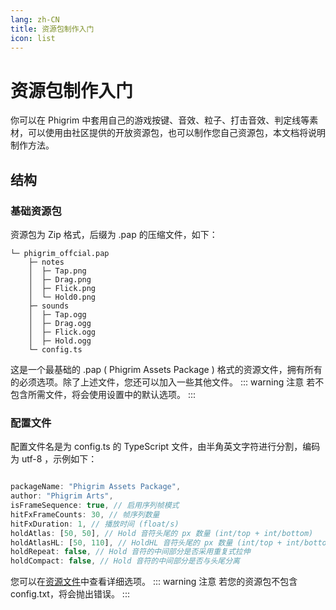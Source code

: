 ```yaml
---
lang: zh-CN
title: 资源包制作入门
icon: list
---
```


# 资源包制作入门

你可以在 Phigrim 中套用自己的游戏按键、音效、粒子、打击音效、判定线等素材，可以使用由社区提供的开放资源包，也可以制作您自己资源包，本文档将说明制作方法。

## 结构

### 基础资源包

资源包为 Zip 格式，后缀为 .pap 的压缩文件，如下：

```files:no-line-numbers
└─ phigrim_offcial.pap         
	├─ notes
	│  ├─ Tap.png 
	│  ├─ Drag.png
	│  ├─ Flick.png
	│  └─ Hold0.png
	├─ sounds       
	│  ├─ Tap.ogg   
	│  ├─ Drag.ogg
	│  ├─ Flick.ogg
	│  ├─ Hold.ogg  
	└─ config.ts
```
这是一个最基础的 .pap ( Phigrim Assets Package ) 格式的资源文件，拥有所有的必须选项。除了上述文件，您还可以加入一些其他文件。
::: warning 注意
若不包含所需文件，将会使用设置中的默认选项。
:::

### 配置文件

配置文件名是为 config.ts 的 TypeScript 文件，由半角英文字符进行分割，编码为 utf-8 ，示例如下：

```typescript

packageName: "Phigrim Assets Package",
author: "Phigrim Arts", 
isFrameSequence: true, // 启用序列帧模式
hitFxFrameCounts: 30, // 帧序列数量
hitFxDuration: 1, // 播放时间 (float/s)
holdAtlas: [50, 50], // Hold 音符头尾的 px 数量 (int/top + int/bottom)
holdAtlasHL: [50, 110], // HoldHL 音符头尾的 px 数量 (int/top + int/bottom)
holdRepeat: false, // Hold 音符的中间部分是否采用重复式拉伸
holdCompact: false, // Hold 音符的中间部分是否与头尾分离

```

您可以在[资源文件](further.md#配置文件编辑)中查看详细选项。
::: warning 注意
若您的资源包不包含config.txt，将会抛出错误。
:::




